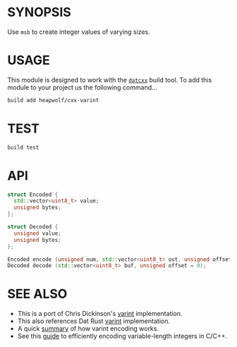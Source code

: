 # SYNOPSIS
Use `msb` to create integer values of varying sizes.


# USAGE
This module is designed to work with the [`datcxx`][0] build tool. To add this
module to your project us the following command...

```bash
build add heapwolf/cxx-varint
```


# TEST

```bash
build test
```


# API

```c++
struct Encoded {
  std::vector<uint8_t> value;
  unsigned bytes;
};

struct Decoded {
  unsigned value;
  unsigned bytes;
};
```

```c++
Encoded encode (unsigned num, std::vector<uint8_t> out, unsigned offset = 0);
Decoded decode (std::vector<uint8_t> buf, unsigned offset = 0);
```

# SEE ALSO

- This is a port of Chris Dickinson's [varint][0] implementation.
- This also references Dat Rust [varint][1] implementation.
- A quick [summary][2] of how varint encoding works.
- See this [guide][3] to efficiently encoding variable-length integers in C/C++.

[0]:https://github.com/chrisdickinson/varint
[1]:https://github.com/datrs/varinteger
[2]:https://developers.google.com/protocol-buffers/docs/encoding
[3]:https://techoverflow.net/2013/01/25/efficiently-encoding-variable-length-integers-in-cc/
